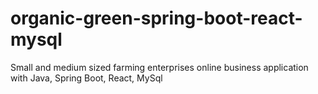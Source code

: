 # organic-green-spring-boot-react-mysql
Small and medium sized farming enterprises online business application with Java, Spring Boot, React, MySql
